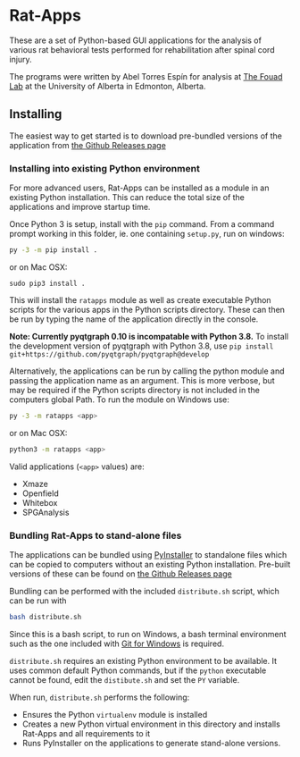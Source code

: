 # Rat-Apps

These are a set of Python-based GUI applications for the analysis of various rat behavioral tests performed for rehabilitation after spinal cord injury.

The programs were written by Abel Torres Espín for analysis at [The Fouad Lab](http://www.rehabresearch.ualberta.ca/karimfouad/about_karim) at the University of Alberta in Edmonton, Alberta.

## Installing

The easiest way to get started is to download pre-bundled versions of the application from [the Github Releases page](https://github.com/cdoolin/rat-apps/releases)



### Installing into existing Python environment

For more advanced users, Rat-Apps can be installed as a module in an existing Python installation. This can reduce the total size of the applications and improve startup time.

Once Python 3 is setup, install with the `pip` command. From a command prompt working in this folder, ie. one containing `setup.py`, run on windows:
```bash
py -3 -m pip install .
```
or on Mac OSX:
```
sudo pip3 install .
```



This will install the `ratapps` module as well as create executable Python scripts for the various apps in the Python scripts directory.  These can then be run by typing the name of the application directly in the console.


**Note: Currently pyqtgraph 0.10 is incompatable with Python 3.8.**  To install the development version of pyqtgraph with Python 3.8, use `pip install git+https://github.com/pyqtgraph/pyqtgraph@develop`

Alternatively, the applications can be run by calling the python module and passing the application name as an argument.  This is more verbose, but may be required if the Python scripts directory is not included in the computers global Path.  To run the module on Windows use:
```bash
py -3 -m ratapps <app>
```
or on Mac OSX:
```bash
python3 -m ratapps <app>
```
Valid applications (`<app>` values) are:
- Xmaze
- Openfield
- Whitebox
- SPGAnalysis



### Bundling Rat-Apps to stand-alone files

The applications can be bundled using [PyInstaller](https://www.pyinstaller.org/) to standalone files which can be copied to computers without an existing Python installation.  Pre-built versions of these can be found on [the Github Releases page](https://github.com/cdoolin/rat-apps/releases)

Bundling can be performed with the included `distribute.sh` script, which can be run with
```bash
bash distribute.sh
```
Since this is a bash script, to run on Windows, a bash terminal environment such as the one included with [Git for Windows](https://git-scm.com/download/win) is required.

`distribute.sh` requires an existing Python environment to be available. It uses common default Python commands, but if the `python` executable cannot be found, edit the `distibute.sh` and set the `PY` variable.

When run, `distribute.sh` performs the following:
- Ensures the Python `virtualenv` module is installed
- Creates a new Python virtual environment in this directory and installs Rat-Apps and all requirements to it
- Runs PyInstaller on the applications to generate stand-alone versions.



